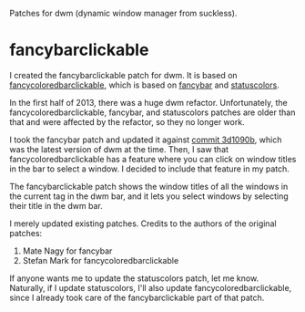 Patches for dwm (dynamic window manager from suckless).

fancybarclickable
=================

I created the fancybarclickable patch for dwm. It is based on [fancycoloredbarclickable](http://dwm.suckless.org/patches/fancycoloredbarclickable), which is based on [fancybar](http://dwm.suckless.org/patches/fancybar) and [statuscolors](http://dwm.suckless.org/patches/statuscolors).

In the first half of 2013, there was a huge dwm refactor. Unfortunately, the fancycoloredbarclickable, fancybar, and statuscolors patches are older than that and were affected by the refactor, so they no longer work.

I took the fancybar patch and updated it against [commit 3d1090b](http://git.suckless.org/dwm/commit/?id=3d1090ba896319368c4771b88d325fcee368a608), which was the latest version of dwm at the time. Then, I saw that fancycoloredbarclickable has a feature where you can click on window titles in the bar to select a window. I decided to include that feature in my patch.

The fancybarclickable patch shows the window titles of all the windows in the current tag in the dwm bar, and it lets you select windows by selecting their title in the dwm bar.

I merely updated existing patches. Credits to the authors of the original patches:

1. Mate Nagy for fancybar
2. Stefan Mark for fancycoloredbarclickable

If anyone wants me to update the statuscolors patch, let me know. Naturally, if I update statuscolors, I'll also update fancycoloredbarclickable, since I already took care of the fancybarclickable part of that patch.
